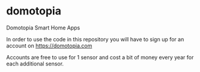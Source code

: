 # domotopia
Domotopia Smart Home Apps

In order to use the code in this repository you will have to sign up for an account on https://domotopia.com

Accounts are free to use for 1 sensor and cost a bit of money every year for each additional sensor.
